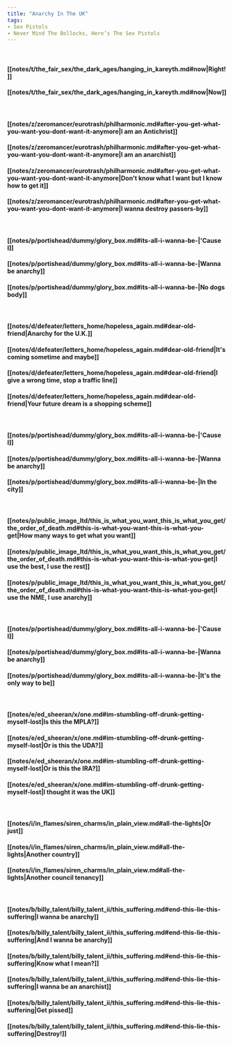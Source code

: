 ```yaml
---
title: "Anarchy In The UK"
tags:
- Sex Pistols
- Never Mind The Bollocks, Here’s The Sex Pistols
---
```

&nbsp;
#### [[notes/t/the_fair_sex/the_dark_ages/hanging_in_kareyth.md#now|Right!]]
#### [[notes/t/the_fair_sex/the_dark_ages/hanging_in_kareyth.md#now|Now]]
&nbsp;
#### [[notes/z/zeromancer/eurotrash/philharmonic.md#after-you-get-what-you-want-you-dont-want-it-anymore|I am an Antichrist]]
#### [[notes/z/zeromancer/eurotrash/philharmonic.md#after-you-get-what-you-want-you-dont-want-it-anymore|I am an anarchist]]
#### [[notes/z/zeromancer/eurotrash/philharmonic.md#after-you-get-what-you-want-you-dont-want-it-anymore|Don't know what I want but I know how to get it]]
#### [[notes/z/zeromancer/eurotrash/philharmonic.md#after-you-get-what-you-want-you-dont-want-it-anymore|I wanna destroy passers-by]]
&nbsp;
#### [[notes/p/portishead/dummy/glory_box.md#its-all-i-wanna-be-|'Cause I]]
#### [[notes/p/portishead/dummy/glory_box.md#its-all-i-wanna-be-|Wanna be anarchy]]
#### [[notes/p/portishead/dummy/glory_box.md#its-all-i-wanna-be-|No dogs body]]
&nbsp;
#### [[notes/d/defeater/letters_home/hopeless_again.md#dear-old-friend|Anarchy for the U.K.]]
#### [[notes/d/defeater/letters_home/hopeless_again.md#dear-old-friend|It's coming sometime and maybe]]
#### [[notes/d/defeater/letters_home/hopeless_again.md#dear-old-friend|I give a wrong time, stop a traffic line]]
#### [[notes/d/defeater/letters_home/hopeless_again.md#dear-old-friend|Your future dream is a shopping scheme]]
&nbsp;
#### [[notes/p/portishead/dummy/glory_box.md#its-all-i-wanna-be-|'Cause I]]
#### [[notes/p/portishead/dummy/glory_box.md#its-all-i-wanna-be-|Wanna be anarchy]]
#### [[notes/p/portishead/dummy/glory_box.md#its-all-i-wanna-be-|In the city]]
&nbsp;
#### [[notes/p/public_image_ltd/this_is_what_you_want_this_is_what_you_get/the_order_of_death.md#this-is-what-you-want-this-is-what-you-get|How many ways to get what you want]]
#### [[notes/p/public_image_ltd/this_is_what_you_want_this_is_what_you_get/the_order_of_death.md#this-is-what-you-want-this-is-what-you-get|I use the best, I use the rest]]
#### [[notes/p/public_image_ltd/this_is_what_you_want_this_is_what_you_get/the_order_of_death.md#this-is-what-you-want-this-is-what-you-get|I use the NME, I use anarchy]]
&nbsp;
#### [[notes/p/portishead/dummy/glory_box.md#its-all-i-wanna-be-|'Cause I]]
#### [[notes/p/portishead/dummy/glory_box.md#its-all-i-wanna-be-|Wanna be anarchy]]
#### [[notes/p/portishead/dummy/glory_box.md#its-all-i-wanna-be-|It's the only way to be]]
&nbsp;
#### [[notes/e/ed_sheeran/x/one.md#im-stumbling-off-drunk-getting-myself-lost|Is this the MPLA?]]
#### [[notes/e/ed_sheeran/x/one.md#im-stumbling-off-drunk-getting-myself-lost|Or is this the UDA?]]
#### [[notes/e/ed_sheeran/x/one.md#im-stumbling-off-drunk-getting-myself-lost|Or is this the IRA?]]
#### [[notes/e/ed_sheeran/x/one.md#im-stumbling-off-drunk-getting-myself-lost|I thought it was the UK]]
&nbsp;
#### [[notes/i/in_flames/siren_charms/in_plain_view.md#all-the-lights|Or just]]
#### [[notes/i/in_flames/siren_charms/in_plain_view.md#all-the-lights|Another country]]
#### [[notes/i/in_flames/siren_charms/in_plain_view.md#all-the-lights|Another council tenancy]]
&nbsp;
#### [[notes/b/billy_talent/billy_talent_ii/this_suffering.md#end-this-lie-this-suffering|I wanna be anarchy]]
#### [[notes/b/billy_talent/billy_talent_ii/this_suffering.md#end-this-lie-this-suffering|And I wanna be anarchy]]
#### [[notes/b/billy_talent/billy_talent_ii/this_suffering.md#end-this-lie-this-suffering|Know what I mean?]]
#### [[notes/b/billy_talent/billy_talent_ii/this_suffering.md#end-this-lie-this-suffering|I wanna be an anarchist]]
#### [[notes/b/billy_talent/billy_talent_ii/this_suffering.md#end-this-lie-this-suffering|Get pissed]]
#### [[notes/b/billy_talent/billy_talent_ii/this_suffering.md#end-this-lie-this-suffering|Destroy!]]
